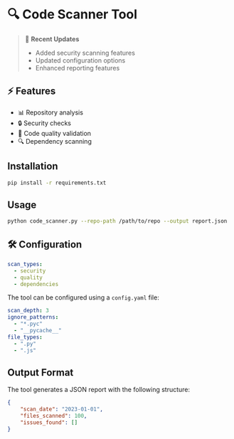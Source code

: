 # 🔍 Code Scanner Tool

> 📝 **Recent Updates**
> - Added security scanning features
> - Updated configuration options
> - Enhanced reporting features

## ⚡ Features
- 📊 Repository analysis
- 🔒 Security checks
- 📝 Code quality validation
- 🔍 Dependency scanning

## Installation

```bash
pip install -r requirements.txt
```

## Usage

```bash
python code_scanner.py --repo-path /path/to/repo --output report.json
```

## 🛠️ Configuration
```yaml
scan_types:
  - security
  - quality
  - dependencies
```

The tool can be configured using a `config.yaml` file:

```yaml
scan_depth: 3
ignore_patterns:
  - "*.pyc"
  - "__pycache__"
file_types:
  - ".py"
  - ".js"
```

## Output Format

The tool generates a JSON report with the following structure:
```json
{
    "scan_date": "2023-01-01",
    "files_scanned": 100,
    "issues_found": []
}
```
